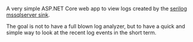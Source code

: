  A very simple ASP.NET Core web app to view logs created by the [serilog mssqlserver sink](https://github.com/serilog/serilog-sinks-mssqlserver).

The goal is not to have a full blown log analyzer, but to have a quick and simple way to look at the recent log events in the short term.
